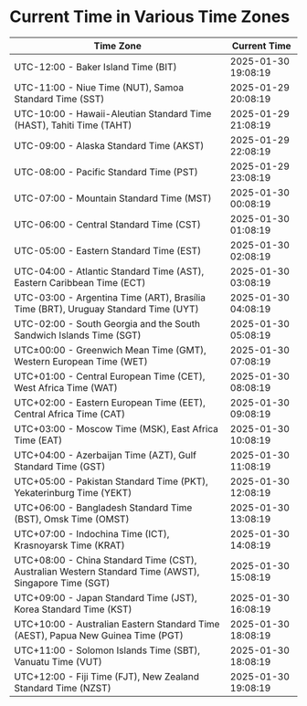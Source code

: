 # Current Time in Various Time Zones

| Time Zone | Current Time |
|-----------|--------------|
| UTC-12:00 - Baker Island Time (BIT) | 2025-01-30 19:08:19 |
| UTC-11:00 - Niue Time (NUT), Samoa Standard Time (SST) | 2025-01-29 20:08:19 |
| UTC-10:00 - Hawaii-Aleutian Standard Time (HAST), Tahiti Time (TAHT) | 2025-01-29 21:08:19 |
| UTC-09:00 - Alaska Standard Time (AKST) | 2025-01-29 22:08:19 |
| UTC-08:00 - Pacific Standard Time (PST) | 2025-01-29 23:08:19 |
| UTC-07:00 - Mountain Standard Time (MST) | 2025-01-30 00:08:19 |
| UTC-06:00 - Central Standard Time (CST) | 2025-01-30 01:08:19 |
| UTC-05:00 - Eastern Standard Time (EST) | 2025-01-30 02:08:19 |
| UTC-04:00 - Atlantic Standard Time (AST), Eastern Caribbean Time (ECT) | 2025-01-30 03:08:19 |
| UTC-03:00 - Argentina Time (ART), Brasília Time (BRT), Uruguay Standard Time (UYT) | 2025-01-30 04:08:19 |
| UTC-02:00 - South Georgia and the South Sandwich Islands Time (SGT) | 2025-01-30 05:08:19 |
| UTC±00:00 - Greenwich Mean Time (GMT), Western European Time (WET) | 2025-01-30 07:08:19 |
| UTC+01:00 - Central European Time (CET), West Africa Time (WAT) | 2025-01-30 08:08:19 |
| UTC+02:00 - Eastern European Time (EET), Central Africa Time (CAT) | 2025-01-30 09:08:19 |
| UTC+03:00 - Moscow Time (MSK), East Africa Time (EAT) | 2025-01-30 10:08:19 |
| UTC+04:00 - Azerbaijan Time (AZT), Gulf Standard Time (GST) | 2025-01-30 11:08:19 |
| UTC+05:00 - Pakistan Standard Time (PKT), Yekaterinburg Time (YEKT) | 2025-01-30 12:08:19 |
| UTC+06:00 - Bangladesh Standard Time (BST), Omsk Time (OMST) | 2025-01-30 13:08:19 |
| UTC+07:00 - Indochina Time (ICT), Krasnoyarsk Time (KRAT) | 2025-01-30 14:08:19 |
| UTC+08:00 - China Standard Time (CST), Australian Western Standard Time (AWST), Singapore Time (SGT) | 2025-01-30 15:08:19 |
| UTC+09:00 - Japan Standard Time (JST), Korea Standard Time (KST) | 2025-01-30 16:08:19 |
| UTC+10:00 - Australian Eastern Standard Time (AEST), Papua New Guinea Time (PGT) | 2025-01-30 18:08:19 |
| UTC+11:00 - Solomon Islands Time (SBT), Vanuatu Time (VUT) | 2025-01-30 18:08:19 |
| UTC+12:00 - Fiji Time (FJT), New Zealand Standard Time (NZST) | 2025-01-30 19:08:19 |
